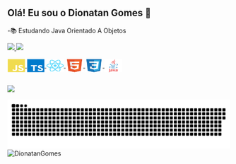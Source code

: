 ## Olá! Eu sou o Dionatan Gomes 👋


-📚 Estudando Java Orientado A Objetos

<div>
  <a href="https://github.com/DionatanGomes">
  <img height="180em" src="https://github-readme-stats.vercel.app/api?username=DionatanGomes&show_icons=true&theme=dracula&include_all_commits=true&count_private=true"/>
  <img height="180em" src="https://github-readme-stats.vercel.app/api/top-langs/?username=DionatanGomes&layout=compact&langs_count=7&theme=dracula"/>
     
</div>
  
  <div style="display: inline_block"><br>
  <img align="center" alt="Rafa-Js" height="30" width="40" src="https://raw.githubusercontent.com/devicons/devicon/master/icons/javascript/javascript-plain.svg">
  <img align="center" alt="Rafa-Ts" height="30" width="40" src="https://raw.githubusercontent.com/devicons/devicon/master/icons/typescript/typescript-plain.svg">
  <img align="center" alt="Rafa-React" height="30" width="40" src="https://raw.githubusercontent.com/devicons/devicon/master/icons/react/react-original.svg">
  <img align="center" alt="Rafa-HTML" height="30" width="40" src="https://raw.githubusercontent.com/devicons/devicon/master/icons/html5/html5-original.svg">
  <img align="center" alt="Rafa-CSS" height="30" width="40" src="https://raw.githubusercontent.com/devicons/devicon/master/icons/css3/css3-original.svg">
  <img align="center" alt="Rafa-JAVA" height="30" width="40" src="https://raw.githubusercontent.com/devicons/devicon/master/icons/java/java-original-wordmark.svg">
  
</div>
  
  ##
  
  <div>
    <a href="https://www.linkedin.com/in/dionatan-gomes-466b15113?lipi=urn%3Ali%3Apage%3Ad_flagship3_profile_view_base_contact_details%3BHuPevfC5QbqY20cZwQ%2FRHA%3D%3D" target="_blank"><img src="https://img.shields.io/badge/-LinkedIn-%230077B5?style=for-the-badge&logo=linkedin&logoColor=white" target="_blank"></a> 
    
 
    
  </div>  

![Snake animation](https://github.com/DionatanGomes/DionatanGomes/blob/output/github-contribution-grid-snake.svg)
  <img src="https://komarev.com/ghpvc/?username=DionatanGomes&color=green" alt="DionatanGomes" />
##
